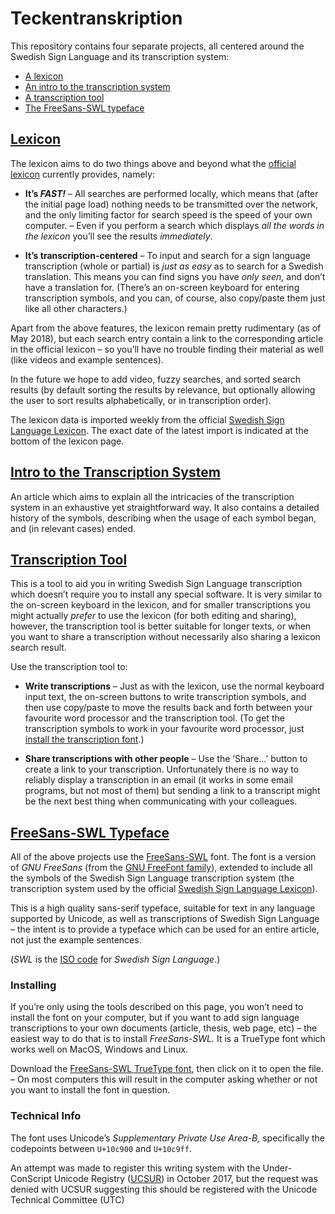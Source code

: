 # Teckentranskription

This repository contains four separate projects, all centered around the
Swedish Sign Language and its transcription system:

  * [A lexicon](#lexicon)
  * [An intro to the transcription system](#intro-to-the-transcription-system)
  * [A transcription tool](#transcription-tool)
  * [The FreeSans-SWL typeface](#freesans-swl-typeface)


## [Lexicon]

The lexicon aims to do two things above and beyond what the [official
lexicon][teckenlexikon] currently provides, namely:

  * **It’s *FAST!*** – All searches are performed locally, which means that
    (after the initial page load) nothing needs to be transmitted over the
    network, and the only limiting factor for search speed is the speed of your
    own computer. – Even if you perform a search which displays *all the words
    in the lexicon* you’ll see the results *immediately*.

  * **It’s transcription-centered** – To input and search for a sign language
    transcription (whole or partial) is *just as easy* as to search for a
    Swedish translation. This means you can find signs you have *only seen,*
    and don’t have a translation for. (There’s an on-screen keyboard for
    entering transcription symbols, and you can, of course, also copy/paste
    them just like all other characters.)

Apart from the above features, the lexicon remain pretty rudimentary (as of May
2018), but each search entry contain a link to the corresponding article in the
official lexicon – so you’ll have no trouble finding their material as well
(like videos and example sentences).

In the future we hope to add video, fuzzy searches, and sorted search results
(by default sorting the results by relevance, but optionally allowing the user
to sort results alphabetically, or in transcription order).

The lexicon data is imported weekly from the official [Swedish Sign Language
Lexicon][teckenlexikon]. The exact date of the latest import is indicated at
the bottom of the lexicon page.


## [Intro to the Transcription System][intro]

An article which aims to explain all the intricacies of the transcription
system in an exhaustive yet straightforward way. It also contains a detailed
history of the symbols, describing when the usage of each symbol began, and (in
relevant cases) ended.


## [Transcription Tool]

This is a tool to aid you in writing Swedish Sign Language transcription which
doesn’t require you to install any special software. It is very similar to the
on-screen keyboard in the lexicon, and for smaller transcriptions you might
actually *prefer* to use the lexicon (for both editing and sharing), however,
the transcription tool is better suitable for longer texts, or when you want to
share a transcription without necessarily also sharing a lexicon search result.

Use the transcription tool to:

  * **Write transcriptions** – Just as with the lexicon, use the normal
    keyboard input text, the on-screen buttons to write transcription symbols,
    and then use copy/paste to move the results back and forth between your
    favourite word processor and the transcription tool. (To get the
    transcription symbols to work in your favourite word processor, just
    [install the transcription font](#installing).)

  * **Share transcriptions with other people** – Use the ’Share…’ button to
    create a link to your transcription. Unfortunately there is no way to
    reliably display a transcription in an email (it works in some email
    programs, but not most of them) but sending a link to a transcript might be
    the next best thing when communicating with your colleagues.


## [FreeSans-SWL Typeface][freesans-swl]

All of the above projects use the [FreeSans-SWL] font. The font is a version of
*GNU FreeSans* (from the [GNU FreeFont family][freefont]), extended to include
all the symbols of the Swedish Sign Language transcription system (the
transcription system used by the official [Swedish Sign Language
Lexicon][teckenlexikon]).

This is a high quality sans-serif typeface, suitable for text in any language
supported by Unicode, as well as transcriptions of Swedish Sign Language – the
intent is to provide a typeface which can be used for an entire article, not
just the example sentences.

(*SWL* is the [ISO code][iso] for *Swedish Sign Language*.)

### Installing

If you’re only using the tools described on this page, you won’t need to
install the font on your computer, but if you want to add sign language
transcriptions to your own documents (article, thesis, web page, etc) – the
easiest way to do that is to install *FreeSans-SWL.* It is a TrueType font
which works well on MacOS, Windows and Linux.

Download the [FreeSans-SWL TrueType font][truetype], then click on it to open
the file. – On most computers this will result in the computer asking whether
or not you want to install the font in question.


### Technical Info

The font uses Unicode’s *Supplementary Private Use Area-B,* specifically the
codepoints between `U+10c900` and `U+10c9ff`.

An attempt was made to register this writing system with the Under-ConScript
Unicode Registry ([UCSUR]) in October 2017, but the request was denied with
UCSUR suggesting this should be registered with the Unicode Technical Committee (UTC)

[lexicon]: https://zrajm.github.io/teckentranskription/lexicon.html
[transcription tool]: https://zrajm.github.io/teckentranskription/
[intro]: https://zrajm.github.io/teckentranskription/intro.html
[freesans-swl]: https://zrajm.github.io/teckentranskription/freesans-swl.html "Technical description of FreeSans-SWL (in Swedish)"
[freefont]: https://www.gnu.org/software/freefont/ "GNU Freefont Page"
[teckenlexikon]: http://teckensprakslexikon.su.se/ "Svenskt teckenspråkslexikon (in Swedish)"
[iso]: https://en.wikipedia.org/wiki/ISO_639:s "Wikipedia article describing the ISO 639 standard"
[truetype]: https://zrajm.github.io/teckentranskription/freesans-swl.ttf "FreeSans TrueType font"
[UCSUR]: https://en.wikipedia.org/wiki/Under-ConScript_Unicode_Registry "Wikipedia article with description of UCSUR"
[UTC]: https://en.wikipedia.org/wiki/Unicode_Technical_Committee "Wikipedia article with description of UTC"

<!--[eof]-->
